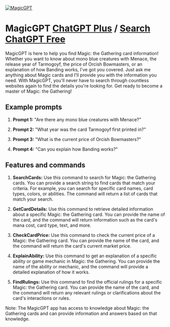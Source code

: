 
[![MagicGPT](https://files.oaiusercontent.com/file-bVHoRWa3p6zV5kwtsMYMehaa?se=2123-10-16T20%3A20%3A51Z&sp=r&sv=2021-08-06&sr=b&rscc=max-age%3D31536000%2C%20immutable&rscd=attachment%3B%20filename%3D_8626b0d0-29ea-450c-9e42-c9f533188a5a.jpeg&sig=/nwLFfusGiD2zHLtM4N8Xb4VOVqKxstnEtR%2BcFl4Qdw%3D)](https://chat.openai.com/g/g-Q8oXGQASM-magicgpt)

# MagicGPT [ChatGPT Plus](https://chat.openai.com/g/g-Q8oXGQASM-magicgpt) / [Search ChatGPT Free](https://gptcall.net/index.html#/?search=MagicGPT)

MagicGPT is here to help you find Magic: the Gathering card information! Whether you want to know about mono blue creatures with Menace, the release year of Tarmogoyf, the price of Orcish Bowmasters, or an explanation of how Banding works, I've got you covered. Just ask me anything about Magic cards and I'll provide you with the information you need. With MagicGPT, you'll never have to search through countless websites again to find the details you're looking for. Get ready to become a master of Magic: the Gathering!

## Example prompts

1. **Prompt 1:** "Are there any mono blue creatures with Menace?"

2. **Prompt 2:** "What year was the card Tarmogoyf first printed in?"

3. **Prompt 3:** "What is the current price of Orcish Bowmasters?"

4. **Prompt 4:** "Can you explain how Banding works?"

## Features and commands

1. **SearchCards:** Use this command to search for Magic: the Gathering cards. You can provide a search string to find cards that match your criteria. For example, you can search for specific card names, card types, colors, or abilities. The command will return a list of cards that match your search.

2. **GetCardDetails:** Use this command to retrieve detailed information about a specific Magic: the Gathering card. You can provide the name of the card, and the command will return information such as the card's mana cost, card type, text, and more.

3. **CheckCardPrice:** Use this command to check the current price of a Magic: the Gathering card. You can provide the name of the card, and the command will return the card's current market price.

4. **ExplainAbility:** Use this command to get an explanation of a specific ability or game mechanic in Magic: the Gathering. You can provide the name of the ability or mechanic, and the command will provide a detailed explanation of how it works.

5. **FindRulings:** Use this command to find the official rulings for a specific Magic: the Gathering card. You can provide the name of the card, and the command will return any relevant rulings or clarifications about the card's interactions or rules.

Note: The MagicGPT app has access to knowledge about Magic: the Gathering cards and can provide information and answers based on that knowledge.


